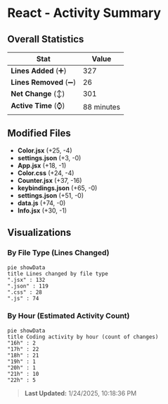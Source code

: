 # React - Activity Summary 

## Overall Statistics

| Stat                   | Value                                                             |
| ---------------------- | ----------------------------------------------------------------- |
| **Lines Added** (➕)   | 327                                          |
| **Lines Removed** (➖) | 26                                        |
| **Net Change** (↕)    | 301                |
| **Active Time** (⌚)   | 88 minutes |


## Modified Files
- **Color.jsx** (+25, -4)
- **settings.json** (+3, -0)
- **App.jsx** (+18, -1)
- **Color.css** (+24, -4)
- **Counter.jsx** (+37, -16)
- **keybindings.json** (+65, -0)
- **settings.json** (+51, -0)
- **data.js** (+74, -0)
- **Info.jsx** (+30, -1)

## Visualizations

### By File Type (Lines Changed)

```mermaid
pie showData
title Lines changed by file type
".jsx" : 132
".json" : 119
".css" : 28
".js" : 74
```

### By Hour (Estimated Activity Count)

```mermaid
pie showData
title Coding activity by hour (count of changes)
"16h" : 2
"17h" : 22
"18h" : 21
"19h" : 1
"20h" : 1
"21h" : 10
"22h" : 5
```


> **Last Updated:** 1/24/2025, 10:18:36 PM